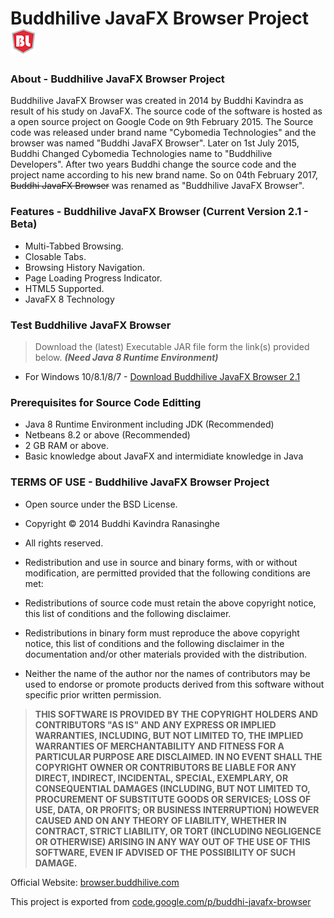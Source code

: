 # Buddhilive JavaFX Browser Project ![alt text](https://github.com/Buddhilive/Buddhilive-JavaFX-Browser/blob/master/docs/logo.png)

### About - Buddhilive JavaFX Browser Project

Buddhilive JavaFX Browser was created in 2014 by Buddhi Kavindra as result of his study on JavaFX. The source code of the software is hosted as a open source project on Google Code on 9th February 2015. The Source code was released under brand name "Cybomedia Technologies" and the browser was named "Buddhi JavaFX Browser". Later on 1st July 2015, Buddhi Changed Cybomedia Technologies name to "Buddhilive Developers". After two years Buddhi change the source code and the project name according to his new brand name. So on 04th February 2017, ~~Buddhi JavaFX Browser~~ was renamed as "Buddhilive JavaFX Browser".

### Features - Buddhilive JavaFX Browser (Current Version 2.1 - Beta)

* Multi-Tabbed Browsing.
* Closable Tabs.
* Browsing History Navigation.
* Page Loading Progress Indicator.
* HTML5 Supported.
* JavaFX 8 Technology

### Test Buddhilive JavaFX Browser

> Download the (latest) Executable JAR file form the link(s) provided below.
**_(Need Java 8 Runtime Environment)_**

* For Windows 10/8.1/8/7 - [Download Buddhilive JavaFX Browser 2.1](https://github.com/Buddhilive/Buddhilive-JavaFX-Browser/tree/master/build/v2.1/windows)

### Prerequisites for Source Code Editting

* Java 8 Runtime Environment including JDK (Recommended)
* Netbeans 8.2 or above (Recommended)
* 2 GB RAM or above.
* Basic knowledge about JavaFX and intermidiate knowledge in Java

### TERMS OF USE - Buddhilive JavaFX Browser Project

 * Open source under the BSD License. 

 * Copyright © 2014 Buddhi Kavindra Ranasinghe
 * All rights reserved.

 * Redistribution and use in source and binary forms, with or without modification, 
 are permitted provided that the following conditions are met:

 * Redistributions of source code must retain the above copyright notice, this list of 
conditions and the following disclaimer.
 * Redistributions in binary form must reproduce the above copyright notice, this list 
of conditions and the following disclaimer in the documentation and/or other materials 
provided with the distribution.
 
 * Neither the name of the author nor the names of contributors may be used to endorse 
or promote products derived from this software without specific prior written permission.

> **THIS SOFTWARE IS PROVIDED BY THE COPYRIGHT HOLDERS AND CONTRIBUTORS "AS IS" AND ANY 
EXPRESS OR IMPLIED WARRANTIES, INCLUDING, BUT NOT LIMITED TO, THE IMPLIED WARRANTIES OF
MERCHANTABILITY AND FITNESS FOR A PARTICULAR PURPOSE ARE DISCLAIMED. IN NO EVENT SHALL THE
COPYRIGHT OWNER OR CONTRIBUTORS BE LIABLE FOR ANY DIRECT, INDIRECT, INCIDENTAL, SPECIAL,
EXEMPLARY, OR CONSEQUENTIAL DAMAGES (INCLUDING, BUT NOT LIMITED TO, PROCUREMENT OF SUBSTITUTE
GOODS OR SERVICES; LOSS OF USE, DATA, OR PROFITS; OR BUSINESS INTERRUPTION) HOWEVER CAUSED 
AND ON ANY THEORY OF LIABILITY, WHETHER IN CONTRACT, STRICT LIABILITY, OR TORT (INCLUDING
NEGLIGENCE OR OTHERWISE) ARISING IN ANY WAY OUT OF THE USE OF THIS SOFTWARE, EVEN IF ADVISED 
OF THE POSSIBILITY OF SUCH DAMAGE.**

Official Website: [browser.buddhilive.com](http://browser.buddhilive.com "Buddhilive JavaFX Browser Project")

This project is exported from [code.google.com/p/buddhi-javafx-browser](https://code.google.com/archive/p/buddhi-javafx-browser/ "Google Code")
